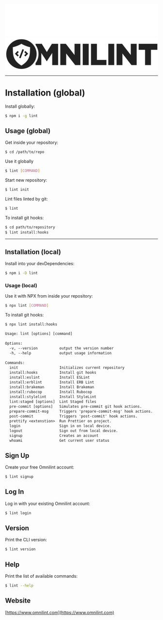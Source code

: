 ![Omnilint logo](./assets/images/logo-dark.png#gh-dark-mode-only)
![Omnilint logo](./assets/images/logo-light.png#gh-light-mode-only)

---

# Installation (global)
Install globally:
```sh
$ npm i -g lint
```
## Usage (global)

Get inside your repository:
```sh
$ cd /path/to/repo
```
Use it globally
```sh
$ lint [COMMAND]
```
Start new repository:
```sh
$ lint init
```
Lint files linted by git:
```sh
$ lint
```
To install git hooks:
```sh
$ cd path/to/repository
$ lint install:hooks
```

---

## Installation (local)
Install into your devDependencies:
```sh
$ npm i -D lint
```
### Usage (local)
Use it with NPX from inside your repository:

```sh
$ npx lint [COMMAND]
```

To install git hooks:
```sh
$ npx lint install:hooks
```


```
Usage: lint [options] [command]

Options:
  -v, --version          output the version number
  -h, --help             output usage information

Commands:
  init                   Initializes current repository
  install:hooks          Install git hooks
  install:eslint         Install ESLint
  install:erblint        Install ERB Lint
  install:brakeman       Install Brakeman
  install:rubocop        Install Rubocop
  install:stylelint      Install StyleLint
  lint:staged [options]  Lint Staged files
  pre-commit [options]   Simulates pre-commit git hook actions.
  prepare-commit-msg     Triggers 'prepare-commit-msg' hook actions.
  post-commit            Triggers 'post-commit' hook actions.
  prettify <extenstion>  Run Prettier on project.
  login                  Sign in on local device.
  logout                 Sign out from local device.
  signup                 Creates an account
  whoami                 Get current user status
```

## Sign Up
Create your free Omnilint account:
```sh
$ lint signup
```
## Log In
Log in with your existing Omnilint account:
```sh
$ lint login
```
## Version
Print the CLI version:
```sh
$ lint version
```
## Help
Print the list of available commands:
```sh
$ lint --help
```
## Website
[https://www.omnilint.com](https://www.omnilint.com)
